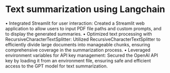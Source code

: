 # Text summarization using Langchain
•	Integrated Streamlit for user interaction: Created a Streamlit web application to allow users to input PDF file paths and custom prompts, and to display the generated summaries.
•	Optimized text processing with RecursiveCharacterTextSplitter: Utilized RecursiveCharacterTextSplitter to efficiently divide large documents into manageable chunks, ensuring comprehensive coverage in the summarization process.
•	Leveraged environment variables for API key management: Secured the OpenAI API key by loading it from an environment file, ensuring safe and efficient access to the GPT model for text summarization. 
